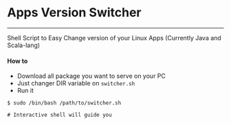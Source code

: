 # Apps Version Switcher
-------------
Shell Script to Easy Change version of your Linux Apps (Currently Java and Scala-lang)

#### How to 
- Download all package you want to serve on your PC
- Just changer DIR variable on ```switcher.sh```
- Run it 
```
$ sudo /bin/bash /path/to/switcher.sh

# Interactive shell will guide you
```
